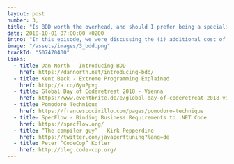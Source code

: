 ```yaml
---
layout: post
number: 3,
title: "Is BDD worth the overhead, and should I prefer being a specialist or a generalist?"
date: 2018-10-01 07:00:00 +0200
intro: "In this episode, we were discussing the (i) additional cost of following BDD. We concluded that the core of BDD is the understanding of what needs to be done and as such, it can be compared to TDD or ATDD. Maybe there is no additional cost, rather a cost of not doing it. During the second part, we focused on the question of (ii) being a generalist or specials. What impact this decision has on career, teamwork and project success and whether there is a preference for us."
image: "/assets/images/3_bdd.png"
trackId: "507470400"
links:
  - title: Dan North - Introducing BDD
    href: https://dannorth.net/introducing-bdd/
  - title: Kent Beck - Extreme Programming Explained
    href: http://a.co/6yuPpvg
  - title: Global Day of Coderetreat 2018 - Vienna
    href: https://www.eventbrite.de/e/global-day-of-coderetreat-2018-vienna-austria-17-november-2018-tickets-46931196472
  - title: Pomodoro Technique
    href: https://francescocirillo.com/pages/pomodoro-technique
  - title: SpecFlow - Binding Business Requirements to .NET Code
    href: https://specflow.org/
  - title: “The compiler guy” - Kirk Pepperdine
    href: https://twitter.com/javaperftuning?lang=de
  - title: Peter “CodeCop” Kofler
    href: http://blog.code-cop.org/
---
```

